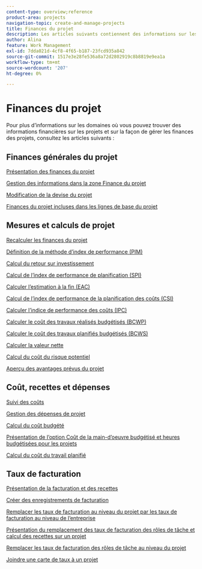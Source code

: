 ```yaml
---
content-type: overview;reference
product-area: projects
navigation-topic: create-and-manage-projects
title: Finances du projet
description: Les articles suivants contiennent des informations sur les domaines où vous pouvez trouver des informations financières sur le projet et sur la façon de gérer les finances du projet.
author: Alina
feature: Work Management
exl-id: 7dda021d-4cf8-4f65-b187-23fcd935a842
source-git-commit: 1517e3e28fe536a8a72d2802919c8b8819e9ea1a
workflow-type: tm+mt
source-wordcount: '207'
ht-degree: 0%

---
```


# Finances du projet

Pour plus d’informations sur les domaines où vous pouvez trouver des informations financières sur les projets et sur la façon de gérer les finances des projets, consultez les articles suivants :

## Finances générales du projet

[Présentation des finances du projet](../../../manage-work/projects/project-finances/project-finances-overview-1.md)

[Gestion des informations dans la zone Finance du projet](../../../manage-work/projects/project-finances/manage-project-finance-area.md)

[Modification de la devise du projet](../../../manage-work/projects/project-finances/change-project-currency.md)

[Finances du projet incluses dans les lignes de base du projet](../../../manage-work/projects/project-finances/project-finances-included-in-project-baselines.md)

## Mesures et calculs de projet

[Recalculer les finances du projet](../../../manage-work/projects/project-finances/recalculate-project-finances.md)

[Définition de la méthode d’index de performance (PIM)](../../../manage-work/projects/project-finances/set-pim.md)

[Calcul du retour sur investissement](../../../manage-work/projects/project-finances/calculate-roi.md)

[Calcul de l’index de performance de planification (SPI)](../../../manage-work/projects/project-finances/calculate-spi.md)

[Calculer l’estimation à la fin (EAC)](../../../manage-work/projects/project-finances/calculate-eac.md)

[Calcul de l’index de performance de la planification des coûts (CSI)](../../../manage-work/projects/project-finances/calculate-csi.md)

[Calculer l’indice de performance des coûts (IPC)](../../../manage-work/projects/project-finances/calculate-cpi.md)

[Calculer le coût des travaux réalisés budgétisés (BCWP)](../../../manage-work/projects/project-finances/calculate-bcwp.md)

[Calculer le coût des travaux planifiés budgétisés (BCWS)](../../../manage-work/projects/project-finances/calculate-bcws.md)

[Calculer la valeur nette](../../../manage-work/projects/project-finances/calculate-net-value.md)

[Calcul du coût du risque potentiel](../../../manage-work/projects/project-finances/potential-risk-cost.md)

[Aperçu des avantages prévus du projet](../../../manage-work/projects/project-finances/project-planned-benefit.md)

## Coût, recettes et dépenses

[Suivi des coûts](../../../manage-work/projects/project-finances/track-costs.md)

[Gestion des dépenses de projet](../../../manage-work/projects/project-finances/manage-project-expenses.md)

[Calcul du coût budgété](../../../manage-work/projects/project-finances/budgeted-cost.md)

[Présentation de l’option Coût de la main-d’oeuvre budgétisé et heures budgétisées pour les projets](../../../manage-work/projects/project-finances/budgeted-labor-cost.md)

[Calcul du coût du travail planifié](../../../manage-work/projects/project-finances/planned-labor-cost.md)

<!--
<p data-mc-conditions="QuicksilverOrClassic.Quicksilver,QuicksilverOrClassic.Draft mode"><a href="../../../manage-work/projects/project-finances/export-billing-record-details.md" class="MCXref xref" xrefformat="{para}">Export billing record details as a PDF file</a> </p>
-->

<!--
<p data-mc-conditions="QuicksilverOrClassic.Draft mode"><a href="../../../manage-work/projects/project-finances/how-workfront-calculates-finances.md" class="MCXref xref" xrefformat="{para}">How Adobe Workfront calculates finances </a> </p>
-->

## Taux de facturation

[Présentation de la facturation et des recettes](../../../manage-work/projects/project-finances/billing-and-revenue-overview.md)

[Créer des enregistrements de facturation](../../../manage-work/projects/project-finances/create-billing-records.md)

[Remplacer les taux de facturation au niveau du projet par les taux de facturation au niveau de l’entreprise](../../../manage-work/projects/project-finances/override-project-level-with-company-level-billing-rates.md)

[Présentation du remplacement des taux de facturation des rôles de tâche et calcul des recettes sur un projet](../../../manage-work/projects/project-finances/override-role-billing-rates-and-calculate-project-revenue.md)

[Remplacer les taux de facturation des rôles de tâche au niveau du projet](../../../manage-work/projects/project-finances/override-job-role-billing-rates-at-the-project-level.md)

[Joindre une carte de taux à un projet](/help/quicksilver/manage-work/projects/project-finances/attach-rate-card-to-project.md)

